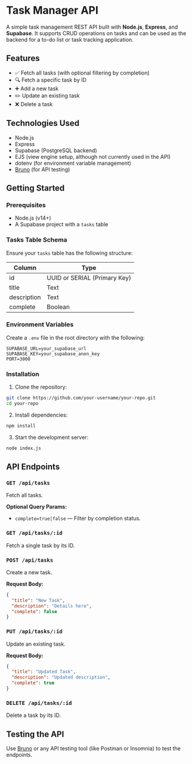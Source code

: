 # Task Manager API

A simple task management REST API built with **Node.js**, **Express**, and **Supabase**. It supports CRUD operations on tasks and can be used as the backend for a to-do list or task tracking application.

## Features

- ✅ Fetch all tasks (with optional filtering by completion)
- 🔍 Fetch a specific task by ID
- ➕ Add a new task
- ✏️ Update an existing task
- ❌ Delete a task

## Technologies Used

- Node.js
- Express
- Supabase (PostgreSQL backend)
- EJS (view engine setup, although not currently used in the API)
- dotenv (for environment variable management)
- [Bruno](https://www.usebruno.com/) (for API testing)

## Getting Started

### Prerequisites

- Node.js (v14+)
- A Supabase project with a `tasks` table

### Tasks Table Schema

Ensure your `tasks` table has the following structure:

| Column      | Type     |
|-------------|----------|
| id          | UUID or SERIAL (Primary Key) |
| title       | Text     |
| description | Text     |
| complete    | Boolean  |

### Environment Variables

Create a `.env` file in the root directory with the following:

```
SUPABASE_URL=your_supabase_url
SUPABASE_KEY=your_supabase_anon_key
PORT=3000
```

### Installation

1. Clone the repository:

```bash
git clone https://github.com/your-username/your-repo.git
cd your-repo
```

2. Install dependencies:

```bash
npm install
```

3. Start the development server:

```bash
node index.js
```

## API Endpoints

### `GET /api/tasks`

Fetch all tasks.

**Optional Query Params:**

- `complete=true|false` — Filter by completion status.

### `GET /api/tasks/:id`

Fetch a single task by its ID.

### `POST /api/tasks`

Create a new task.

**Request Body:**

```json
{
  "title": "New Task",
  "description": "Details here",
  "complete": false
}
```

### `PUT /api/tasks/:id`

Update an existing task.

**Request Body:**

```json
{
  "title": "Updated Task",
  "description": "Updated description",
  "complete": true
}
```

### `DELETE /api/tasks/:id`

Delete a task by its ID.

## Testing the API

Use [Bruno](https://www.usebruno.com/) or any API testing tool (like Postman or Insomnia) to test the endpoints.
